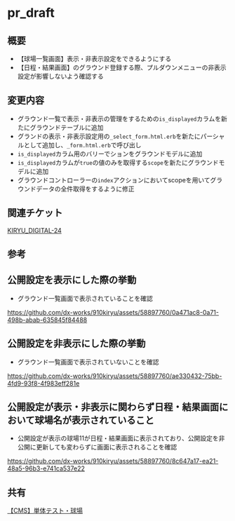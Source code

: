 # pr_draft

## 概要
* 【球場一覧画面】表示・非表示設定をできるようにする
*  【日程・結果画面】のグラウンド登録する際、プルダウンメニューの非表示設定が影響しないよう確認する

## 変更内容
* グラウンド一覧で表示・非表示の管理をするための`is_displayed`カラムを新たにグラウンドテーブルに追加
* グランドの表示・非表示設定用の`_select_form.html.erb`を新たにパーシャルとして追加し、`_form.html.erb`で呼び出し
* `is_displayed`カラム用のバリーでションをグラウンドモデルに追加
* `is_displayed`カラムが`true`の値のみを取得する`scope`を新たにグラウンドモデルに追加
* グラウンドコントローラーの`index`アクションにおいてscopeを用いてグラウンドデータの全件取得をするように修正

## 関連チケット
[KIRYU_DIGITAL-24](https://sporture1.backlog.jp/view/KIRYU_DIGITAL-24)

## 参考
## 公開設定を表示にした際の挙動

- グラウンド一覧画面で表示されていることを確認 
    

https://github.com/dx-works/910kiryu/assets/58897760/0a471ac8-0a71-498b-abab-635845f84488



## 公開設定を非表示にした際の挙動

 - グラウンド一覧画面で表示されていないことを確認 

https://github.com/dx-works/910kiryu/assets/58897760/ae330432-75bb-4fd9-93f8-4f983eff281e

## 公開設定が表示・非表示に関わらず日程・結果画面において球場名が表示されていること

 - 公開設定が表示の球場11が日程・結果画面に表示されており、公開設定を非公開に更新しても変わらずに画面に表示されることを確認
   

https://github.com/dx-works/910kiryu/assets/58897760/8c647a17-ea21-48a5-96b3-e741ca537e22

## 共有
[【CMS】単体テスト・球場](https://docs.google.com/spreadsheets/d/1P84n1Mj1ZhdDw9PWP7BYCP6RnEZgab-zm7cZiWpZa2A/edit#gid=1692757351)

